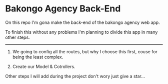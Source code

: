 # Bakongo Agency Back-End

On this repo I'm gona make the back-end of the bakongo agency web app.

To finish this without any problems I'm planning to divide this app in many other steps.

---

1. We going to config all the routes, but why I choose this first, couse for being the least complex.

2. Create our Model & Cotrollers.

Other steps I will add during the project don't wory just give a star...
